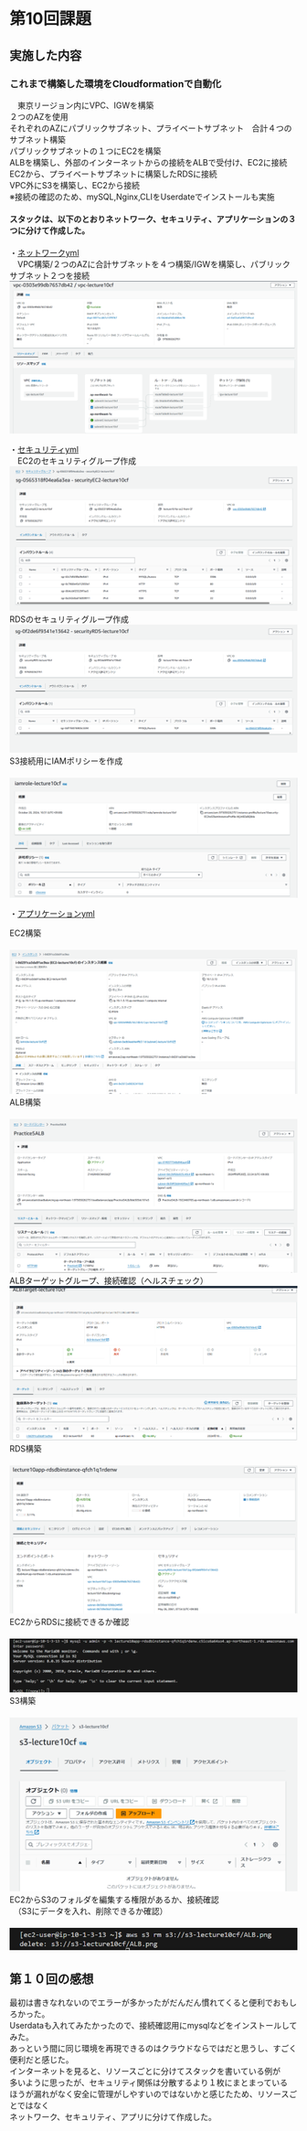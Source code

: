 # 第10回課題
## 実施した内容
### これまで構築した環境をCloudformationで自動化
　東京リージョン内にVPC、IGWを構築<br>
  ２つのAZを使用<br>
  それぞれのAZにパブリックサブネット、プライベートサブネット　合計４つのサブネット構築<br>
  パブリックサブネットの１つにEC2を構築<br>
  ALBを構築し、外部のインターネットからの接続をALBで受付け、EC2に接続<br>
  EC2から、プライベートサブネットに構築したRDSに接続<br>
  VPC外にS3を構築し、EC2から接続<br>
※接続の確認のため、mySQL,Nginx,CLIをUserdateでインストールも実施<br>

#### スタックは、以下のとおりネットワーク、セキュリティ、アプリケーションの３つに分けて作成した。

・[ネットワークyml](/yml10/Lecture10_network)<br>
　VPC構築/２つのAZに合計サブネットを４つ構築/IGWを構築し、パブリックサブネット２つを接続<br>
 ![VPC](images10/VPC.png)<br>

・[セキュリティyml](/yml10/Lecture10_security)<br>
　EC2のセキュリティグループ作成<br>
  ![EC2-security](images10/EC2-security.png)
　RDSのセキュリティグループ作成<br>
  ![RDS](images10/RDS-security.png)
　S3接続用にIAMポリシーを作成<br>
　![IAM](images10/IAMROLE.png)

・[アプリケーションyml](/yml10/Lecture10_App.yml)<br>

  EC2構築<br>
　![EC2](images10/EC2.png)
　ALB構築<br>
　![ALB](images10/ALB.png)
  ALBターゲットグループ、接続確認（ヘルスチェック）<br>
  ![ALBTaeget](images10/ALBTarget.png)
　RDS構築<br>
　![RDS](images10/RDS.png)
　EC2からRDSに接続できるか確認<br>
　![EC2toRDS](images10/EC2toRDS.png)
　S3構築<br>
　![S3](images10/S3.png)
　EC2からS3のフォルダを編集する権限があるか、接続確認<br>
　（S3にデータを入れ、削除できるか確認）<br>
　![EC2toS3](images10/EC2toS3.png)
　
## 第１０回の感想<br>
最初は書きなれないのでエラーが多かったがだんだん慣れてくると便利でおもしろかった。<br>
Userdataも入れてみたかったので、接続確認用にmysqlなどをインストールしてみた。<br>
あっという間に同じ環境を再現できるのはクラウドならではだと思うし、すごく便利だと感じた。<br>
インターネットを見ると、リソースごとに分けてスタックを書いている例が<br>
多いように思ったが、セキュリティ関係は分散するより１枚にまとまっている<br>
ほうが漏れがなく安全に管理がしやすいのではないかと感じたため、リソースごとではなく<br>
ネットワーク、セキュリティ、アプリに分けて作成した。
